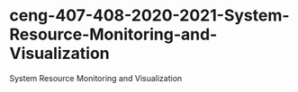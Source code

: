 # ceng-407-408-2020-2021-System-Resource-Monitoring-and-Visualization
System Resource Monitoring and Visualization

